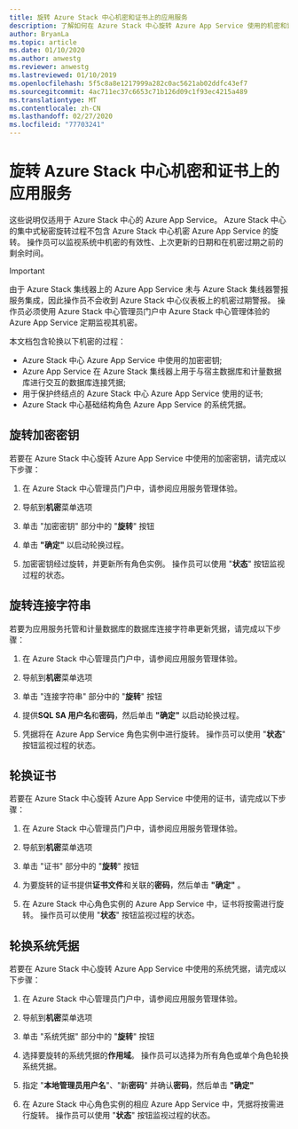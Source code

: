 ```yaml
---
title: 旋转 Azure Stack 中心机密和证书上的应用服务
description: 了解如何在 Azure Stack 中心旋转 Azure App Service 使用的机密和证书
author: BryanLa
ms.topic: article
ms.date: 01/10/2020
ms.author: anwestg
ms.reviewer: anwestg
ms.lastreviewed: 01/10/2019
ms.openlocfilehash: 5f5c8a8e1217999a282c0ac5621ab02ddfc43ef7
ms.sourcegitcommit: 4ac711ec37c6653c71b126d09c1f93ec4215a489
ms.translationtype: MT
ms.contentlocale: zh-CN
ms.lasthandoff: 02/27/2020
ms.locfileid: "77703241"
---
```

# <a name="rotate-app-service-on-azure-stack-hub-secrets-and-certificates"></a>旋转 Azure Stack 中心机密和证书上的应用服务

这些说明仅适用于 Azure Stack 中心的 Azure App Service。  Azure Stack 中心的集中式秘密旋转过程不包含 Azure Stack 中心机密 Azure App Service 的旋转。  操作员可以监视系统中机密的有效性、上次更新的日期和在机密过期之前的剩余时间。

> [!Important]
> 由于 Azure Stack 集线器上的 Azure App Service 未与 Azure Stack 集线器警报服务集成，因此操作员不会收到 Azure Stack 中心仪表板上的机密过期警报。  操作员必须使用 Azure Stack 中心管理员门户中 Azure Stack 中心管理体验的 Azure App Service 定期监视其机密。

本文档包含轮换以下机密的过程：

* Azure Stack 中心 Azure App Service 中使用的加密密钥;
* Azure App Service 在 Azure Stack 集线器上用于与宿主数据库和计量数据库进行交互的数据库连接凭据;
* 用于保护终结点的 Azure Stack 中心 Azure App Service 使用的证书;
* Azure Stack 中心基础结构角色 Azure App Service 的系统凭据。

## <a name="rotate-encryption-keys"></a>旋转加密密钥

若要在 Azure Stack 中心旋转 Azure App Service 中使用的加密密钥，请完成以下步骤：

1. 在 Azure Stack 中心管理员门户中，请参阅应用服务管理体验。

1. 导航到**机密**菜单选项

1. 单击 "加密密钥" 部分中的 "**旋转**" 按钮

1. 单击 **"确定"** 以启动轮换过程。

1. 加密密钥经过旋转，并更新所有角色实例。 操作员可以使用 "**状态**" 按钮监视过程的状态。

## <a name="rotate-connection-strings"></a>旋转连接字符串

若要为应用服务托管和计量数据库的数据库连接字符串更新凭据，请完成以下步骤：

1. 在 Azure Stack 中心管理员门户中，请参阅应用服务管理体验。

1. 导航到**机密**菜单选项

1. 单击 "连接字符串" 部分中的 "**旋转**" 按钮

1. 提供**SQL SA 用户名**和**密码**，然后单击 **"确定"** 以启动轮换过程。 

1. 凭据将在 Azure App Service 角色实例中进行旋转。 操作员可以使用 "**状态**" 按钮监视过程的状态。

## <a name="rotate-certificates"></a>轮换证书

若要在 Azure Stack 中心旋转 Azure App Service 中使用的证书，请完成以下步骤：

1. 在 Azure Stack 中心管理员门户中，请参阅应用服务管理体验。

1. 导航到**机密**菜单选项

1. 单击 "证书" 部分中的 "**旋转**" 按钮

1. 为要旋转的证书提供**证书文件**和关联的**密码**，然后单击 **"确定"** 。

1. 在 Azure Stack 中心角色实例的 Azure App Service 中，证书将按需进行旋转。  操作员可以使用 "**状态**" 按钮监视过程的状态。

## <a name="rotate-system-credentials"></a>轮换系统凭据

若要在 Azure Stack 中心旋转 Azure App Service 中使用的系统凭据，请完成以下步骤：

1. 在 Azure Stack 中心管理员门户中，请参阅应用服务管理体验。

1. 导航到**机密**菜单选项

1. 单击 "系统凭据" 部分中的 "**旋转**" 按钮

1. 选择要旋转的系统凭据的**作用域**。  操作员可以选择为所有角色或单个角色轮换系统凭据。

1. 指定 "**本地管理员用户名**"、"新**密码**" 并确认**密码**，然后单击 **"确定"**

1. 在 Azure Stack 中心角色实例的相应 Azure App Service 中，凭据将按需进行旋转。  操作员可以使用 "**状态**" 按钮监视过程的状态。



